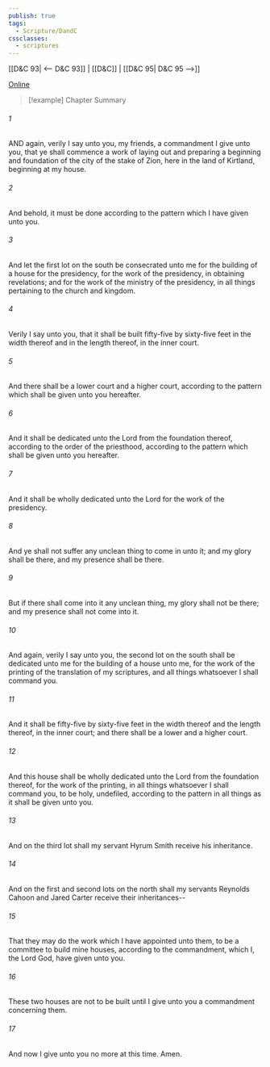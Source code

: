 ```yaml
---
publish: true
tags:
  - Scripture/DandC
cssclasses:
  - scriptures
---
```

[[D&C 93| <-- D&C 93]] | [[D&C]] | [[D&C 95| D&C 95 -->]]

[Online](https://churchofjesuschrist.org/study/scriptures/dc-testament/dc/94?lang=eng)

>[!example] Chapter Summary
>
###### 1
AND again, verily I say unto you, my friends, a commandment I give unto you, that ye shall commence a work of laying out and preparing a beginning and foundation of the city of the stake of Zion, here in the land of Kirtland, beginning at my house.
###### 2
And behold, it must be done according to the pattern which I have given unto you.
###### 3
And let the first lot on the south be consecrated unto me for the building of a house for the presidency, for the work of the presidency, in obtaining revelations; and for the work of the ministry of the presidency, in all things pertaining to the church and kingdom.
###### 4
Verily I say unto you, that it shall be built fifty-five by sixty-five feet in the width thereof and in the length thereof, in the inner court.
###### 5
And there shall be a lower court and a higher court, according to the pattern which shall be given unto you hereafter.
###### 6
And it shall be dedicated unto the Lord from the foundation thereof, according to the order of the priesthood, according to the pattern which shall be given unto you hereafter.
###### 7
And it shall be wholly dedicated unto the Lord for the work of the presidency.
###### 8
And ye shall not suffer any unclean thing to come in unto it; and my glory shall be there, and my presence shall be there.
###### 9
But if there shall come into it any unclean thing, my glory shall not be there; and my presence shall not come into it.
###### 10
And again, verily I say unto you, the second lot on the south shall be dedicated unto me for the building of a house unto me, for the work of the printing of the translation of my scriptures, and all things whatsoever I shall command you.
###### 11
And it shall be fifty-five by sixty-five feet in the width thereof and the length thereof, in the inner court; and there shall be a lower and a higher court.
###### 12
And this house shall be wholly dedicated unto the Lord from the foundation thereof, for the work of the printing, in all things whatsoever I shall command you, to be holy, undefiled, according to the pattern in all things as it shall be given unto you.
###### 13
And on the third lot shall my servant Hyrum Smith receive his inheritance.
###### 14
And on the first and second lots on the north shall my servants Reynolds Cahoon and Jared Carter receive their inheritances--
###### 15
That they may do the work which I have appointed unto them, to be a committee to build mine houses, according to the commandment, which I, the Lord God, have given unto you.
###### 16
These two houses are not to be built until I give unto you a commandment concerning them.
###### 17
And now I give unto you no more at this time. Amen.




